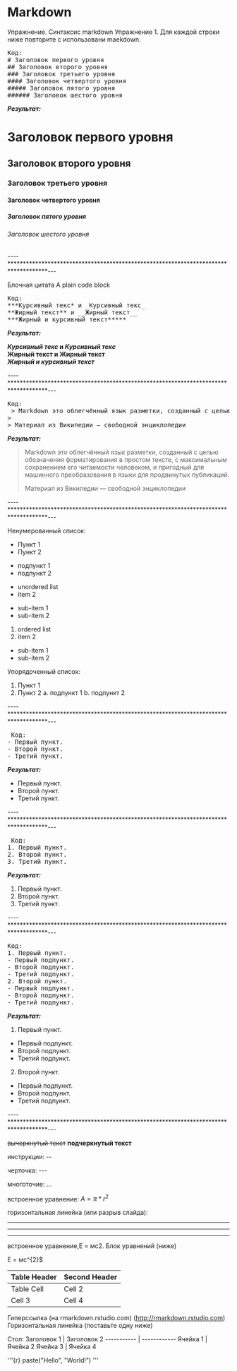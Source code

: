 # Markdown
Упражнение. Синтаксис markdown
Упражнение 1. Для каждой строки ниже повторите с использовани maekdown.
<pre>
Код:
# Заголовок первого уровня
## Заголовок второго уровня
### Заголовок третьего уровня
#### Заголовок четвертого уровня
##### Заголовок пятого уровня
###### Заголовок шестого уровня
</pre>
***Результат:***

# Заголовок первого уровня
## Заголовок второго уровня
### Заголовок третьего уровня
#### Заголовок четвертого уровня
##### Заголовок пятого уровня
###### Заголовок шестого уровня

----************************************************************************************---

Блочная цитата
A plain code block
<pre>
Код: 
***Курсивный текс* и _Курсивный текс_ 
**Жирный текст** и __Жирный текст__ 
***Жирный и курсивный текст***** 
</pre>
***Результат:***

***Курсивный текс* и _Курсивный текс_ <br>
**Жирный текст** и __Жирный текст__ <br>
***Жирный и курсивный текст***** 

----************************************************************************************---

<pre>
Код: 
 > Markdown это облегчённый язык разметки, созданный с целью обозначения форматирования в простом тексте, с максимальным сохранением его читаемости человеком, и пригодный для машинного преобразования в языки для продвинутых публикаций.
>
> Материал из Википедии — свободной энциклопедии
</pre>
***Результат:***

> Markdown это облегчённый язык разметки, созданный с целью обозначения форматирования в простом тексте, с максимальным сохранением его читаемости человеком, и пригодный для машинного преобразования в языки для продвинутых публикаций.
>
> Материал из Википедии — свободной энциклопедии


----************************************************************************************---

Ненумерованный список:
-	Пункт 1
-	Пункт 2
   + подпункт 1
   + подпункт 2

* unordered list
* item 2
 + sub-item 1
 + sub-item 2

1. ordered list
2. item 2
 + sub-item 1
 + sub-item 2
   
Упорядоченный список:
1.	Пункт 1
2.	Пункт 2
a.	подпункт 1
b.	подпункт 2

----************************************************************************************---

<pre>
 Код:
- Первый пункт.
- Второй пункт.
- Третий пункт.
</pre>
***Результат:***

- Первый пункт.
- Второй пункт.
- Третий пункт.  

----************************************************************************************---
<pre>
 Код:
1. Первый пункт.
2. Второй пункт.
3. Третий пункт.
</pre> 
***Результат:***

1. Первый пункт.
2. Второй пункт.
3. Третий пункт.   

----************************************************************************************---

<pre>
Код:
1. Первый пункт.
- Первый подпункт.
- Второй подпункт.
- Третий подпункт.
2. Второй пункт.
- Первый подпункт.
- Второй подпункт.
- Третий подпункт.
</pre>
***Результат:***
  
1. Первый пункт.
- Первый подпункт.
- Второй подпункт.
- Третий подпункт.
2. Второй пункт.
- Первый подпункт.
- Второй подпункт.
- Третий подпункт.

----************************************************************************************---

~~вычеркнутый текст~~
__подчеркнутый текст__

инструкции: --

черточка: ---

многоточие: ...

встроенное уравнение: $A = \pi*r^{2}$

горизонтальная линейка (или разрыв слайда):

***
---
___

встроенное уравнение,Е = мс2. Блок уравнений (ниже)

Е = мс^{2}$

Table Header  | Second Header
------------- | -------------
Table Cell    | Cell 2
Cell 3        | Cell 4

Гиперссылка (на rmarkdown.rstudio.com) (http://rmarkdown.rstudio.com) Горизонтальная линейка (поставьте одну ниже)


Стол:
Заголовок 1	| Заголовок 2
----------- | ------------
Ячейка 1	   | Ячейка 2
Ячейка 3	   | Ячейка 4

'''{r}
paste("Hello", "World!")
'''
